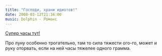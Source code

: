 ```yaml
---
title: "Господи, храни идиотов!"
date: 2008-03-12T21:34:00
music: Dolphin - Романс
---
```


<A href="http://style.rbc.ru/luxury/2008/03/11/47452.shtml">Супер часы тут!</A>



Про луну особенно трогательно, там то сила тяжести ого-го, может и руку оторвать, если на ней часы тяжелее одного грамма.
